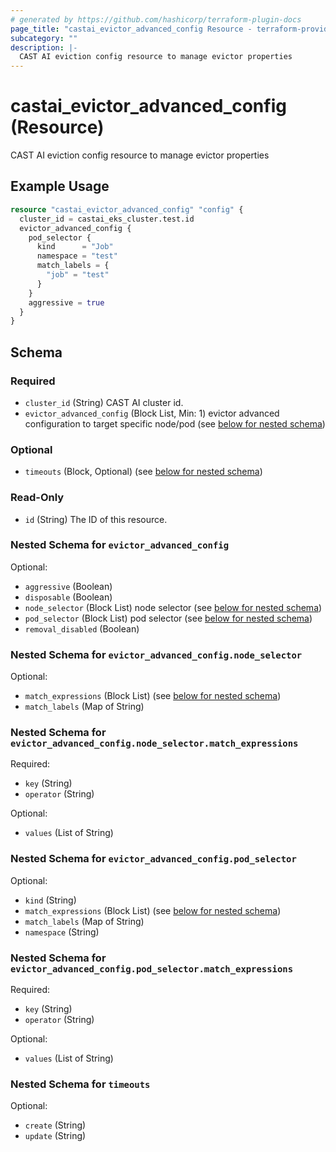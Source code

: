 ```yaml
---
# generated by https://github.com/hashicorp/terraform-plugin-docs
page_title: "castai_evictor_advanced_config Resource - terraform-provider-castai"
subcategory: ""
description: |-
  CAST AI eviction config resource to manage evictor properties
---
```


# castai_evictor_advanced_config (Resource)

CAST AI eviction config resource to manage evictor properties

## Example Usage

```terraform
resource "castai_evictor_advanced_config" "config" {
  cluster_id = castai_eks_cluster.test.id
  evictor_advanced_config {
    pod_selector {
      kind      = "Job"
      namespace = "test"
      match_labels = {
        "job" = "test"
      }
    }
    aggressive = true
  }
}
```

<!-- schema generated by tfplugindocs -->
## Schema

### Required

- `cluster_id` (String) CAST AI cluster id.
- `evictor_advanced_config` (Block List, Min: 1) evictor advanced configuration to target specific node/pod (see [below for nested schema](#nestedblock--evictor_advanced_config))

### Optional

- `timeouts` (Block, Optional) (see [below for nested schema](#nestedblock--timeouts))

### Read-Only

- `id` (String) The ID of this resource.

<a id="nestedblock--evictor_advanced_config"></a>
### Nested Schema for `evictor_advanced_config`

Optional:

- `aggressive` (Boolean)
- `disposable` (Boolean)
- `node_selector` (Block List) node selector (see [below for nested schema](#nestedblock--evictor_advanced_config--node_selector))
- `pod_selector` (Block List) pod selector (see [below for nested schema](#nestedblock--evictor_advanced_config--pod_selector))
- `removal_disabled` (Boolean)

<a id="nestedblock--evictor_advanced_config--node_selector"></a>
### Nested Schema for `evictor_advanced_config.node_selector`

Optional:

- `match_expressions` (Block List) (see [below for nested schema](#nestedblock--evictor_advanced_config--node_selector--match_expressions))
- `match_labels` (Map of String)

<a id="nestedblock--evictor_advanced_config--node_selector--match_expressions"></a>
### Nested Schema for `evictor_advanced_config.node_selector.match_expressions`

Required:

- `key` (String)
- `operator` (String)

Optional:

- `values` (List of String)



<a id="nestedblock--evictor_advanced_config--pod_selector"></a>
### Nested Schema for `evictor_advanced_config.pod_selector`

Optional:

- `kind` (String)
- `match_expressions` (Block List) (see [below for nested schema](#nestedblock--evictor_advanced_config--pod_selector--match_expressions))
- `match_labels` (Map of String)
- `namespace` (String)

<a id="nestedblock--evictor_advanced_config--pod_selector--match_expressions"></a>
### Nested Schema for `evictor_advanced_config.pod_selector.match_expressions`

Required:

- `key` (String)
- `operator` (String)

Optional:

- `values` (List of String)




<a id="nestedblock--timeouts"></a>
### Nested Schema for `timeouts`

Optional:

- `create` (String)
- `update` (String)


